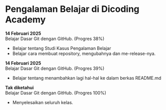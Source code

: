 # Pengalaman Belajar di Dicoding Academy

**14 Februari 2025**<br>
Belajar Dasar Git dengan GitHub. (Progres 38%)
* Belajar tentang Studi Kasus Pengalaman Belajar
* Belajar cara membuat repository, mengubahnya dan me-release-nya.

**14 Februari 2025**<br>
Belajar Dasar Git dengan GitHub. (Progres 39%)
* Belajar tentang menambahkan lagi hal-hal ke dalam berkas README.md

**Tak diketahui**<br>
Belajar Dasar Git dengan GitHub. (Progres 100%)
* Menyelesaikan seluruh kelas.
